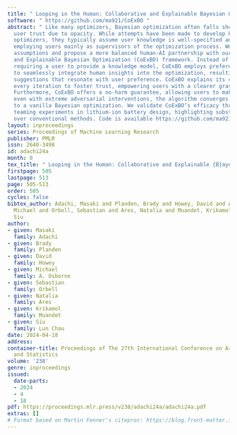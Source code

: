 ```yaml
---
title: " Looping in the Human: Collaborative and Explainable Bayesian Optimization "
software: " https://github.com/ma921/CoExBO "
abstract: " Like many optimizers, Bayesian optimization often falls short of gaining
  user trust due to opacity. While attempts have been made to develop human-centric
  optimizers, they typically assume user knowledge is well-specified and error-free,
  employing users mainly as supervisors of the optimization process. We relax these
  assumptions and propose a more balanced human-AI partnership with our Collaborative
  and Explainable Bayesian Optimization (CoExBO) framework. Instead of explicitly
  requiring a user to provide a knowledge model, CoExBO employs preference learning
  to seamlessly integrate human insights into the optimization, resulting in algorithmic
  suggestions that resonate with user preference. CoExBO explains its candidate selection
  every iteration to foster trust, empowering users with a clearer grasp of the optimization.
  Furthermore, CoExBO offers a no-harm guarantee, allowing users to make mistakes;
  even with extreme adversarial interventions, the algorithm converges asymptotically
  to a vanilla Bayesian optimization. We validate CoExBO’s efficacy through human-AI
  teaming experiments in lithium-ion battery design, highlighting substantial improvements
  over conventional methods. Code is available https://github.com/ma921/CoExBO. "
layout: inproceedings
series: Proceedings of Machine Learning Research
publisher: PMLR
issn: 2640-3498
id: adachi24a
month: 0
tex_title: " Looping in the Human: Collaborative and Explainable {B}ayesian Optimization "
firstpage: 505
lastpage: 513
page: 505-513
order: 505
cycles: false
bibtex_author: Adachi, Masaki and Planden, Brady and Howey, David and A. Osborne,
  Michael and Orbell, Sebastian and Ares, Natalia and Muandet, Krikamol and Lun Chau,
  Siu
author:
- given: Masaki
  family: Adachi
- given: Brady
  family: Planden
- given: David
  family: Howey
- given: Michael
  family: A. Osborne
- given: Sebastian
  family: Orbell
- given: Natalia
  family: Ares
- given: Krikamol
  family: Muandet
- given: Siu
  family: Lun Chau
date: 2024-04-18
address:
container-title: Proceedings of The 27th International Conference on Artificial Intelligence
  and Statistics
volume: '238'
genre: inproceedings
issued:
  date-parts:
  - 2024
  - 4
  - 18
pdf: https://proceedings.mlr.press/v238/adachi24a/adachi24a.pdf
extras: []
# Format based on Martin Fenner's citeproc: https://blog.front-matter.io/posts/citeproc-yaml-for-bibliographies/
---
```

